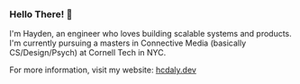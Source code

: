 ### Hello There! 👋

I'm Hayden, an engineer who loves building scalable systems and products. I'm currently pursuing a masters in Connective Media (basically CS/Design/Psych) at Cornell Tech in NYC.

For more information, visit my website: [hcdaly.dev](https://hcdaly.dev/)

